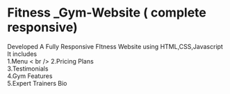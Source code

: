 # Fitness _Gym-Website ( complete responsive)
Developed A Fully Responsive FItness Website using HTML,CSS,Javascript <br />
It includes <br />
1.Menu < br />
2.Pricing Plans <br />
3.Testimonials <br />
4.Gym Features <br />
5.Expert Trainers Bio <br />
